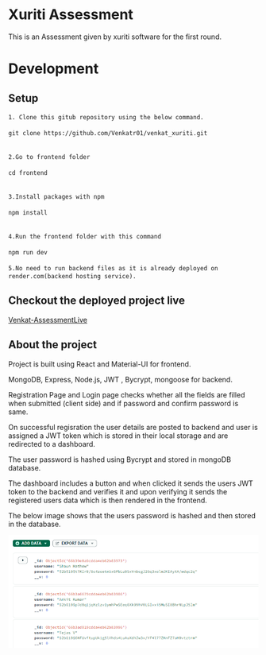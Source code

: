 
# Xuriti Assessment

This is an Assessment given by xuriti software for the first round.

# Development
## Setup

    1. Clone this gitub repository using the below command.

    git clone https://github.com/Venkatr01/venkat_xuriti.git


    2.Go to frontend folder 

    cd frontend


    3.Install packages with npm

    npm install


    4.Run the frontend folder with this command

    npm run dev

    5.No need to run backend files as it is already deployed on render.com(backend hosting service).



   

    

    
    

    



## Checkout the deployed project live

[Venkat-AssessmentLive](https://venkat-xuriti.vercel.app/)

## About  the project

Project is built using React and Material-UI for frontend.

MongoDB, Express, Node.js, JWT , Bycrypt, mongoose for backend.  

Registration Page and Login page checks whether all the fields are filled when submitted (client side) and if password and confirm password is same.

On successful regisration the user details are posted to backend and user is assigned a JWT token which is stored in their local storage and  are redirected to a dashboard.

The user password is hashed using Bycrypt and stored in mongoDB database.

The dashboard includes a button  and when clicked it sends the users JWT token to the backend and verifies it and upon verifying it sends the registered users data which is then rendered in the frontend.

The below image shows that the users password is hashed and then stored in the database.

![Password Hashed Image](./frontend/src/assets/hashedimg.png)




